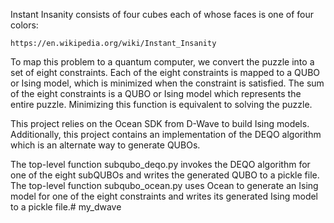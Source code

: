 Instant Insanity consists of four cubes each of whose faces is one of four colors:

    https://en.wikipedia.org/wiki/Instant_Insanity

To map this problem to a quantum computer, we convert the puzzle into a set of eight
constraints.  Each of the eight constraints is mapped to a QUBO or Ising model, which
is minimized when the constraint is satisfied.  The sum of the eight constraints is
a QUBO or Ising model which represents the entire puzzle.  Minimizing this function
is equivalent to solving the puzzle.

This project relies on the Ocean SDK from D-Wave to build Ising models.  Additionally,
this project contains an implementation of the DEQO algorithm which is an alternate
way to generate QUBOs.

The top-level function subqubo_deqo.py invokes the DEQO algorithm for one of the eight
subQUBOs and writes the generated QUBO to a pickle file.  The top-level function
subqubo_ocean.py uses Ocean to generate an Ising model for one of the eight constraints
and writes its generated Ising model to a pickle file.# my_dwave
